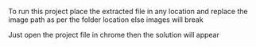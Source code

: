 To run this project place the extracted file in any location and replace the image path as per the folder location else images will break

Just open the project file in chrome then the solution will appear
